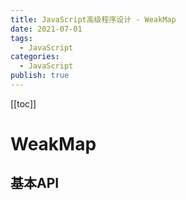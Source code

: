 ```yaml
---
title: JavaScript高级程序设计 - WeakMap
date: 2021-07-01
tags:
  - JavaScript
categories:
  - JavaScript
publish: true
---
```


[[toc]]

# WeakMap

## 基本API
